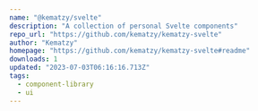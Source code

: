 ```yaml
---
name: "@kematzy/svelte"
description: "A collection of personal Svelte components"
repo_url: "https://github.com/kematzy/kematzy-svelte"
author: "Kematzy"
homepage: "https://github.com/kematzy/kematzy-svelte#readme"
downloads: 1
updated: "2023-07-03T06:16:16.713Z"
tags: 
  - component-library
  - ui
---
```

